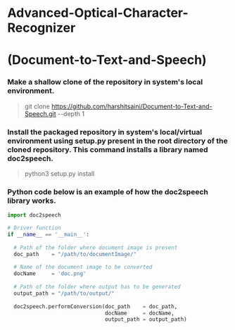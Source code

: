# Advanced-Optical-Character-Recognizer
# (Document-to-Text-and-Speech)

### Make a shallow clone of the repository in system's local environment.
> git clone https://github.com/harshitsaini/Document-to-Text-and-Speech.git --depth 1

### Install the packaged repository in system's local/virtual environment using setup.py present in the root directory of the cloned repository. This command installs a library named doc2speech.
> python3 setup.py install

### Python code below is an example of how the doc2speech library works.

```python
import doc2speech

# Driver function
if __name__ == '__main__':
  
  # Path of the folder where document image is present
  doc_path    = "/path/to/documentImage/"
  
  # Name of the document image to be converted
  docName     = 'doc.png'
  
  # Path of the folder where output has to be generated
  output_path = "/path/to/output/"
   
  doc2speech.performConversion(doc_path    = doc_path,
                               docName     = docName,
                               output_path = output_path)
```
